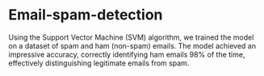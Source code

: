 # Email-spam-detection
Using the Support Vector Machine (SVM) algorithm, we trained the model on a dataset of spam and ham (non-spam) emails. The model achieved an impressive accuracy, correctly identifying ham emails 98% of the time, effectively distinguishing legitimate emails from spam.

